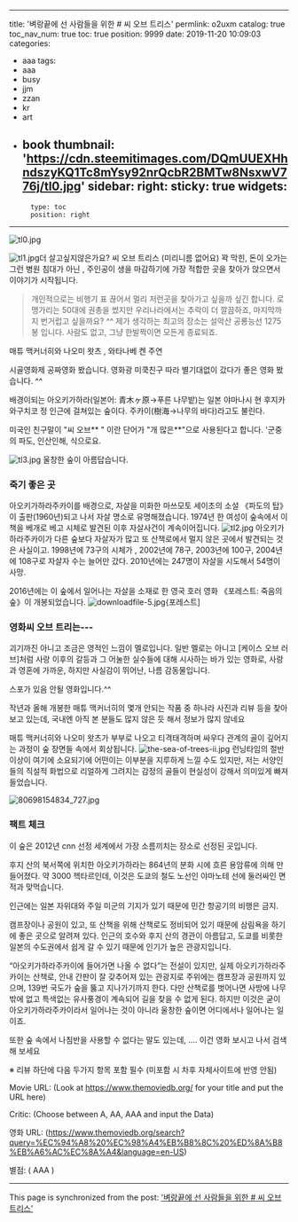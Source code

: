 
---
title: '벼랑끝에 선 사람들을 위한 # 씨 오브 트리스'
permlink: o2uxm
catalog: true
toc_nav_num: true
toc: true
position: 9999
date: 2019-11-20 10:09:03
categories:
- aaa
tags:
- aaa
- busy
- jjm
- zzan
- kr
- art
- book
thumbnail: 'https://cdn.steemitimages.com/DQmUUEXHhndszyKQ1Tc8mYsy92nrQcbR2BMTw8NsxwV776j/tl0.jpg'
sidebar:
    right:
        sticky: true
widgets:
    -
        type: toc
        position: right
---


![tl0.jpg](https://cdn.steemitimages.com/DQmUUEXHhndszyKQ1Tc8mYsy92nrQcbR2BMTw8NsxwV776j/tl0.jpg)

![tl1.jpg](https://cdn.steemitimages.com/DQmRuMzTQqUM6mVePmc9YvXgnS35e3dNYFU2eEfUfzsW4Ps/tl1.jpg)더 살고싶지않은가요? 씨 오브 트리스 (미리니름 없어요)
꽉 막힌, 돈이 오가는 그런 병원 침대가 아닌 ,
주인공이 생을 마감하기에 가장 적합한 곳을 찾아가 앉으면서 이야기가 시작됩니다. 

> 개인적으로는 비행기 표 끊어서 멀리 저런곳을 찾아가고 싶을까 싶긴 합니다.
로맹가리는 50대에 권총을 썼지만
우리나라에서는 추락이 더 깔끔하죠,  마지막까지 번거럽고 싶을까요? ^^
제가 생각하는 최고의 장소는 설악산 공룡능선 1275 봉 입니다.
사람도 없고, 그냥 한발짝이면 모든게 종료되죠. 
 
매튜 맥커너히와 나오미 왓츠 , 와타나베 켄 주연

시골영화제 공짜영화 봤습니다.  영화광 미쿡친구 따라 별기대없이 갔다가 좋은 영화 봤습니다.
^^

배경이되는 아오키가하라(일본어: 青木ヶ原→푸른 나무밭)는 일본 야마나시 현 후지카와구치코 정 인근에 걸쳐있는 숲이다. 주카이(樹海→나무의 바다)라고도 불린다.


미국인 친구말이 "씨 오브** " 이란 단어가 "개 많은**"으로 사용된다고 합니다.
'군중의 파도, 인산인해, 식으로요.

![tl3.jpg](https://cdn.steemitimages.com/DQmQuDSCWwZHnpQikCk1x4K9XnVS6YmPhQrbDMDn54cLoHm/tl3.jpg)  울창한 숲이 아름답습니다.



### 죽기 좋은 곳
아오키가하라주카이를 배경으로, 자살을 미화한 마쓰모토 세이초의 소설 《파도의 탑》이 출판(1960년)되고 나서 자살 명소로 유명해졌습니다. 
 1974년 한 여성이 숲속에서 이 책을 베개로 베고 시체로 발견된 이후 자살사건이 계속이어집니다.
![tl2.jpg](https://cdn.steemitimages.com/DQmdRmaqddLj782UxtAMdFWjJFm5ycz61mQr1dirFohsVHz/tl2.jpg)
 아오키가하라주카이가 다른 숲보다 자살자가 많고 또 산책로에서 멀지 않은 곳에서 발견되는 것은 사실이고. 1998년에 73구의 시체가 , 2002년에 78구, 2003년에 100구, 2004년에 108구로 자살자 수는 늘어만 갔다. 2010년에는 247명이 자살을 시도해서 54명이 사망. 

2016년에는 이 숲에서 일어나는 자살을 소재로 한 영국 호러 영화 《포레스트: 죽음의 숲》이 개봉되었습니다. ![downloadfile-5.jpg](https://cdn.steemitimages.com/DQmbo1fuKHLyYNsnkTs5mxFPZXmK8cLmFHqux55wASrVySv/downloadfile-5.jpg){포레스트]


### 영화씨 오브 트리는---
괴기까진 아니고 조금은 영적인 느낌이 멜로입니다.  일반 멜로는 아니고 [케이스 오브 러브]처럼 사랑 이후의 갈등과 그 어눌한 실수들에 대해 시사하는 바가 있는 영화로,  사랑과 영혼에 가까운,  하지만 사실감이 뛰어난, 나름 감동물입니다. 

스포가 있음 안될 영화입니다.^^


 작년과 올해 개봉한 매튜 맥커너히의 몇개 안되는 작품 중 하나라 사진과 리뷰 등을 찾아보고 있는데, 국내엔 아직 본 분들도 많지 않은 듯 해서 정보가 많지 않네요

 매튜 맥커너히와 나오미 왓츠가 부부로 나오고 티격태격하며 싸우다 관계의 골이 깊어지는 과정이  숲 장면들 속에서 회상됩니다. 
![the-sea-of-trees-ii.jpg](https://cdn.steemitimages.com/DQmXnoEvb8catxZyhHvpJrfuXdsWQmK2eb3vMyDJQN8LbEX/the-sea-of-trees-ii.jpg)
런닝타임의 절반이상이 여기에 소요되기에 어떤이는 이부분을 지루하게 느낄 수도 있지만, 저는 서양인들의 직설적 화법으로  리얼하게 그려지는 감정의 골들이 현실성이 강해서  의미있게 빠져들었습니다. 


![80698154834_727.jpg](https://cdn.steemitimages.com/DQmVku8pY6rqd5oLSC8ymVEP7HqoTApQPCQqxttG5U6fqxK/80698154834_727.jpg)


### 팩트 체크 
이 숲은 2012년 cnn 선정 세계에서 가장 소름끼치는 장소로 선정된 곳입니다.


후지 산의 북서쪽에 위치한 아오키가하라는 864년의 분화 시에 흐른 용암류에 의해 만들어졌다. 약 3000 헥타르인데, 이것은 도쿄의 철도 노선인 야마노테 선에 둘러싸인 면적과 맞먹습니다. 

인근에는 일본 자위대와 주일 미군의 기지가 있기 때문에 민간 항공기의 비행은 금지.

캠프장이나 공원이 있고, 또 산책을 위해 산책로도 정비되어 있기 때문에 삼림욕을 하기에 좋은 곳으로 알려져 있다. 인근의 호수와 후지 산의 경관이 아름답고, 도쿄를 비롯한 일본의 수도권에서 쉽게 갈 수 있기 때문에 인기가 높은 관광지입니다.



“아오키가하라주카이에 들어가면 나올 수 없다”는 전설이 있지만, 실제 아오키가하라주카이는 산책로, 안내 간판이 잘 갖추어져 있는 관광지로 주위에는 캠프장과 공원까지 있으며, 139번 국도가 숲을 뚫고 지나가기까지 한다. 다만 산책로를 벗어나면 사방에 나무밖에 없고 특색없는 유사풍경이 계속되어 길을 찾을 수 없게 된다. 하지만 이것은 굳이 아오키가하라주카이라서 일어나는 것이 아니라 울창한 숲이면 어디에서나 일어나는 일이죠.

또한 숲 속에서 나침반을 사용할 수 없다는 말도 있는데, .... 이건 영화 보시고 나서 검색해 보세요

※ 리뷰 하단에 다음 두가지 항목 포함 필수 (미포함 시 차후 자체사이트에 반영 안됨)

Movie URL: (Look at https://www.themoviedb.org/ for your title and put the URL here)

Critic: (Choose between A, AA, AAA and input the Data)

영화 URL: (https://www.themoviedb.org/search?query=%EC%94%A8%20%EC%98%A4%EB%B8%8C%20%ED%8A%B8%EB%A6%AC%EC%8A%A4&language=en-US)

별점: ( AAA )

- - -

This page is synchronized from the post: ['벼랑끝에 선 사람들을 위한 # 씨 오브 트리스'](https://steemit.com/@raah/o2uxm)
